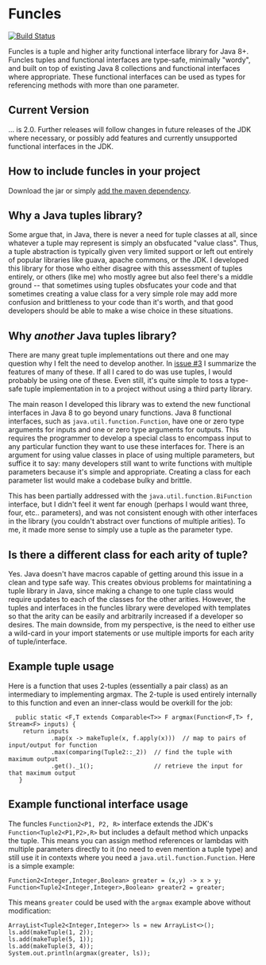 # Funcles
[![Build Status](https://travis-ci.org/jmorwick/funcles.svg?branch=master)](https://travis-ci.org/jmorwick/funcles)

Funcles is a tuple and higher arity functional interface library for Java 8+. Funcles tuples and functional interfaces are type-safe, minimally "wordy", and built on top of existing Java 8 collections and functional interfaces where appropriate. These functional interfaces can be used as types for referencing methods with more than one parameter. 

## Current Version

... is 2.0. Further releases will follow changes in future releases of the JDK where necessary, or possibly add features and currently unsupported functional interfaces in the JDK. 

## How to include funcles in your project

Download the jar or simply [add the maven dependency](https://search.maven.org/#artifactdetails%7Cnet.sourcedestination%7Cfuncles%7C2.0%7Cjar). 

## Why a Java tuples library? 

Some argue that, in Java, there is never a need for tuple classes at all, since whatever a tuple may represent is simply an obsfucated "value class". Thus, a tuple abstraction is typically given very limited support or left out entirely of popular libraries like guava, apache commons, or the JDK. I developed this library for those who either disagree with this assessment of tuples entirely, or others (like me) who mostly agree but also feel there's a middle ground -- that sometimes using tuples obsfucates your code and that sometimes creating a value class for a very simple role may add more confusion and brittleness to your code than it's worth, and that good developers should be able to make a wise choice in these situations. 

## Why *another* Java tuples library?

There are many great tuple implementations out there and one may question why I felt the need to develop another. In [issue #3](https://github.com/jmorwick/funcles/issues/3) I summarize the features of many of these. If all I cared to do was use tuples, I would probably be using one of these. Even still, it's quite simple to toss a type-safe tuple implementation in to a project without using a third party library. 

The main reason I developed this library was to extend the new functional interfaces in Java 8 to go beyond unary functions. Java 8 functional interfaces, such as `java.util.function.Function`, have one or zero type arguments for inputs and one or zero type arguments for outputs. This requires the programmer to develop a special class to encompass input to any particular function they want to use these interfaces for. There is an argument for using value classes in place of using multiple parameters, but suffice it to say: many developers still want to write functions with multiple parameters because it's simple and appropriate. Creating a class for each parameter list would make a codebase bulky and brittle. 

This has been partially addressed with the `java.util.function.BiFunction` interface, but I didn't feel it went far enough (perhaps I would want three, four, etc.. parameters), and was not consistent enough with other interfaces in the library (you couldn't abstract over functions of multiple arities). To me, it made more sense to simply use a tuple as the parameter type. 

## Is there a different class for each arity of tuple?

Yes. Java doesn't have macros capable of getting around this issue in a clean and type safe way. This creates obvious problems for maintatining a tuple library in Java, since making a change to one tuple class would require updates to each of the classes for the other arities. However, the tuples and interfaces in the funcles library were developed with templates so that the arity can be easily and arbitrarily increased if a developer so desires. The main downside, from my perspective, is the need to either use a wild-card in your import statements or use multiple imports for each arity of tuple/interface. 

## Example tuple usage

Here is a function that uses 2-tuples (essentially a pair class) as an intermediary to implementing argmax. The 2-tuple is used entirely internally to this function and even an inner-class would be overkill for the job:

```
  public static <F,T extends Comparable<T>> F argmax(Function<F,T> f, Stream<F> inputs) {
   	return inputs
            .map(x -> makeTuple(x, f.apply(x)))  // map to pairs of input/output for function
            .max(comparing(Tuple2::_2))  // find the tuple with maximum output
            .get()._1();                 // retrieve the input for that maximum output
   }
```

## Example functional interface usage

The funcles `Function2<P1, P2, R>` interface extends the JDK's `Function<Tuple2<P1,P2>,R>` but includes a default method which unpacks the tuple. This means you can assign method references or lambdas with multiple parameters directly to it (no need to even mention a tuple type) and still use it in contexts where you need a `java.util.function.Function`. Here is a simple example:

```
Function2<Integer,Integer,Boolean> greater = (x,y) -> x > y;
Function<Tuple2<Integer,Integer>,Boolean> greater2 = greater;
```

This means `greater` could be used with the `argmax` example above without modification:

```
ArrayList<Tuple2<Integer,Integer>> ls = new ArrayList<>();
ls.add(makeTuple(1, 2));
ls.add(makeTuple(5, 1));
ls.add(makeTuple(3, 4));
System.out.println(argmax(greater, ls));
```
